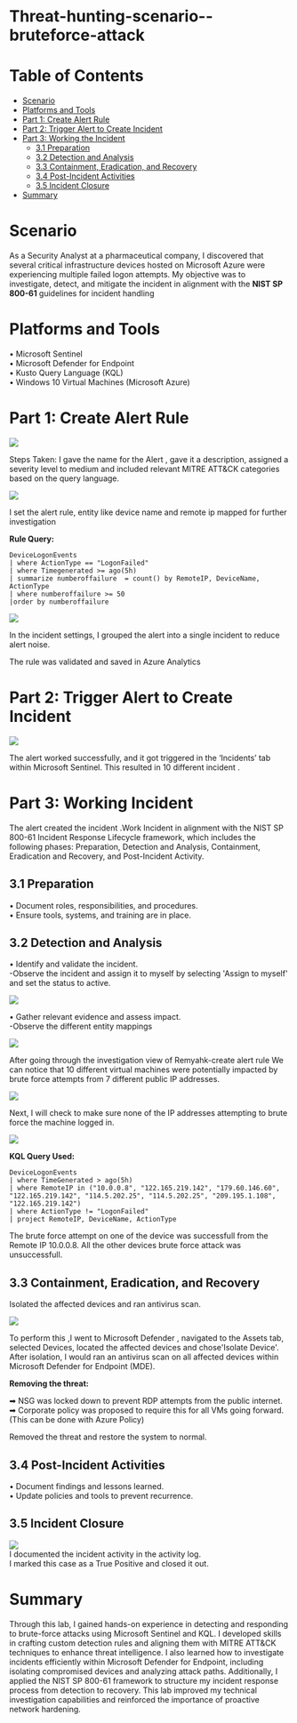 # Threat-hunting-scenario--bruteforce-attack

# Table of Contents

- [ Scenario](#scenario)
- [ Platforms and Tools](#platforms-and-tools)
- [ Part 1: Create Alert Rule](#part-1-create-alert-rule)
- [ Part 2: Trigger Alert to Create Incident](#part-2-trigger-alert-to-create-incident)
- [ Part 3: Working the Incident](#part-3-working-the-incident)
  - [ 3.1 Preparation](#31-preparation)
  - [ 3.2 Detection and Analysis](#32-detection-and-analysis)
  - [ 3.3 Containment, Eradication, and Recovery](#33-containment-eradication-and-recovery)
  - [ 3.4 Post-Incident Activities](#34-post-incident-activities)
  - [ 3.5 Incident Closure](#35-incident-closure)
- [ Summary](#summary)
  

# Scenario 

As a Security Analyst at a pharmaceutical company, I discovered that several critical infrastructure devices hosted on Microsoft Azure were experiencing multiple failed logon attempts.
My objective was to investigate, detect, and mitigate the incident in alignment with the **NIST SP 800-61** guidelines for incident handling



<a name="platforms-and-tools"></a>
#  Platforms and Tools

•	Microsoft Sentinel<br>
•	Microsoft Defender for Endpoint<br>
•	Kusto Query Language (KQL)<br>
•	Windows 10 Virtual Machines (Microsoft Azure)<br>

# Part 1: Create Alert Rule

<img src="https://github.com/user-attachments/assets/b07c643e-dba3-4a50-af2f-fcf313e95e82">

Steps Taken:
I gave the name for the Alert , gave it a description, assigned a severity level to medium and included relevant MITRE ATT&CK categories based on the query language. 

<img src="https://github.com/user-attachments/assets/2ad0e102-3b1a-4cc9-922e-490f62f087fe" >

I set the alert rule, entity like device name and remote ip  mapped for further investigation 

**Rule Query:**

```
DeviceLogonEvents
| where ActionType == "LogonFailed"
| where Timegenerated >= ago(5h)
| summarize numberoffailure  = count() by RemoteIP, DeviceName, ActionType
| where numberoffailure >= 50
|order by numberoffailure
```

<img src="https://github.com/user-attachments/assets/973e5bb5-a25d-47af-b1da-3b57dd0e7892" >

In the incident settings, I grouped the alert into a single incident to reduce alert noise.

The rule was validated and saved in Azure Analytics 

# Part 2: Trigger Alert to Create Incident 

<img src="https://github.com/user-attachments/assets/3dd4a3fa-11f7-4c93-b55e-4ec9c2815a8e">

The alert  worked successfully, and it got triggered in the ‘Incidents’ tab within Microsoft Sentinel. This resulted in  10 different incident .

# Part 3: Working Incident 

The alert created the incident .Work Incident in alignment with the NIST SP 800-61 Incident Response Lifecycle framework, which includes the following phases: Preparation, Detection and Analysis, Containment, Eradication and Recovery, and Post-Incident Activity.

## 3.1 Preparation

•	Document roles, responsibilities, and procedures.<br>
•	Ensure tools, systems, and training are in place.<br>


## 3.2 Detection and Analysis

•	Identify and validate the incident.<br>
  -Observe the incident and assign it to myself by selecting 'Assign to myself' and  set the status to active.<br>
  
  <img src="https://github.com/user-attachments/assets/796b2c9b-4224-4884-8777-4ec6985b6657">
  
•	Gather relevant evidence and assess impact.<br>
   -Observe the different entity mappings <br>

<img src="https://github.com/user-attachments/assets/bd64ac27-7eef-48f3-a860-e28c372180da"><br>

After going through the  investigation view of Remyahk-create alert rule  We can notice that 10 different virtual machines were potentially impacted by brute force attempts from 7 different public IP addresses.

<img src="https://github.com/user-attachments/assets/437b7491-3424-4833-8e4a-aa54e54de54c">

Next, I will check to make sure none of the IP addresses attempting to brute force the machine logged in. 

<img src="https://github.com/user-attachments/assets/f5f3222e-e177-4a14-874d-2bf3f3ba9d8b">

**KQL Query Used:**

```
DeviceLogonEvents
| where TimeGenerated > ago(5h)
| where RemoteIP in ("10.0.0.8", "122.165.219.142", "179.60.146.60", "122.165.219.142", "114.5.202.25", "114.5.202.25", "209.195.1.108", "122.165.219.142")
| where ActionType != "LogonFailed"
| project RemoteIP, DeviceName, ActionType
```

The  brute force attempt on one of the device was successfull from the Remote IP 10.0.0.8.
All the other devices brute force attack was unsuccessfull.

## 3.3 Containment, Eradication, and Recovery

Isolated the affected devices and ran antivirus scan.

<img src="https://github.com/user-attachments/assets/643cfef7-8610-4923-897e-c7a61f2145c0"><br>

To perform this ,I went to Microsoft Defender , navigated to the Assets tab, selected Devices, located the affected devices and chose'Isolate Device'. After isolation, I would ran  an antivirus scan on all affected devices within Microsoft Defender for Endpoint (MDE).

**Removing the threat:**

➡ NSG was locked down to prevent RDP attempts from the public internet.<br>
➡ Corporate policy was proposed to require this for all VMs going forward. (This can be done with Azure Policy)<br>

Removed the threat and restore the system to normal.

## 3.4 Post-Incident Activities

•	Document findings and lessons learned.<br>
•	Update policies and tools to prevent recurrence.<br>




## 3.5 Incident Closure

<img src="https://github.com/user-attachments/assets/a10f8795-e6f3-4f18-b7f5-4ba37bcd4b7a"><br>
I documented  the incident  activity in the activity log.<br>
I marked this case as a True Positive and closed it out.<br>

# Summary
Through this lab, I gained hands-on experience in detecting and responding to brute-force attacks using Microsoft Sentinel and KQL. I developed skills in crafting custom detection rules and aligning them with MITRE ATT&CK techniques to enhance threat intelligence. I also learned how to investigate incidents efficiently within Microsoft Defender for Endpoint, including isolating compromised devices and analyzing attack paths. Additionally, I applied the NIST SP 800-61 framework to structure my incident response process from detection to recovery. This lab improved my technical investigation capabilities and reinforced the importance of proactive network hardening.


